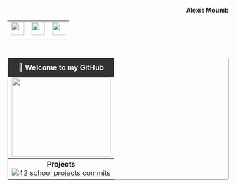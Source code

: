 <!-- Prénom à droite du README -->
<p align="right"><b>Alexis Mounib</b></p>

<!-- Navbar et icônes en haut à gauche -->
<table border="0" cellpadding="0" cellspacing="0">
  <tr>
    <td>
      <img src="https://raw.githubusercontent.com/zoyern/badges/main/icon1.gif" height="30">&nbsp;&nbsp;&nbsp;
      <img src="https://raw.githubusercontent.com/zoyern/badges/main/icon2.gif" height="30">&nbsp;&nbsp;&nbsp;
      <img src="https://raw.githubusercontent.com/zoyern/badges/main/icon3.gif" height="30">
    </td>
  </tr>
</table>

<!-- Séparateur full width -->
<img src="https://raw.githubusercontent.com/zoyern/badges/main/sep.gif" width="100%" height="10">

<!-- Table principale centrée -->
<table align="center" border="1" cellpadding="5" cellspacing="0" style="border-collapse: collapse; border-color: #ddd; border-radius: 4px; width:100%;">

  <!-- Welcome message -->
  <tr>
    <td align="center" bgcolor="#333" style="color: #fff; font-weight: bold; padding: 10px;">
      👋 Welcome to my GitHub
    </td>
  </tr>

  <!-- Banner GIF -->
  <tr>
    <td>
      <img src="https://raw.githubusercontent.com/zoyern/badges/main/banner.gif" width="100%" height="180">
    </td>
  </tr>

  <!-- Projects -->
  <tr>
    <td align="center">
      <b>Projects</b><br>
      <a href="https://github.com/zoyern/42_school_projects" target="_blank">
        <img src="https://raw.githubusercontent.com/zoyern/badges/main/42_school_projects_commits.svg?v=3" alt="42 school projects commits">
      </a>
    </td>
  </tr>

</table>
